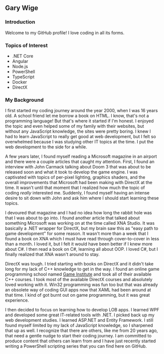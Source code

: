 ## Gary Wige

### Introduction

Welcome to my GitHub profile! I love coding in all its forms. 

### Topics of Interest

- .NET Core
- Angular
- Node.js
- PowerShell
- TypeScript
- Docker
- DirectX

### My Background

I first started my coding journey around the year 2000, when I was 16 years old. A school friend let me borrow a book on HTML. I know, that's not a programming language! But that's where it started if I'm honest. I enjoyed the topic and even helped some of my family with their websites, but without any JavaScript knowledge, the sites were pretty boring. I knew I had to learn JavaScript to really get good at web development, but I felt so overwhelmed because I was studying other IT topics at the time. I put the web development to the side for a while.

A few years later, I found myself reading a Microsoft magazine in an airport and there were a couple articles that caught my attention. First, I found an interview with John Carmack talking about Doom 3 that was about to be released soon and what it took to develop the game engine. I was captivated with topics of per-pixel lighting, graphics shaders, and the overall improvements that Microsoft had been making with DirectX at the time. It wasn't until that moment that I realized how much the topic of coding *really* interested me. Suddenly, I found myself having an intense desire to sit down with John and ask him where I should start learning these topics. 

I devoured that magazine and I had no idea how long the rabbit hole was that I was about to go into. I found another article that talked about something Microsoft was working on at the time called XNA Studio. It was basically a .NET wrapper for DirectX, but my brain saw this as "easy path to game development" for some reason. It wasn't more than a week that I found a book on XNA which I must have read through cover-to-cover in less than a month. I loved it, but I felt it would have been better if I knew more about C#. I then read a book on C#, learning all about OOP. I loved C#, but I finally realized that XNA wasn't around to stay. 

DirectX was tough. I tried starting with books on DirectX and it didn't take long for my lack of C++ knowledge to get in the way. I found an online game programming school named [Game Institute](https://courses.gameinstitute.com/) and took all of their available C++ courses. I took most of the available DirectX courses and absolutely loved working with it. Win32 programming was fun too but that was already an obsolete way of coding GUI apps now that XAML had been around at that time. I kind of got burnt out on game programming, but it was great experience.

I then decided to focus on learning how to develop LOB apps. I learned WPF and developed some great IT-related tools with .NET. I picked back up my web development studies. I learned ASP.NET and Entity Framework. I still found myself limited by my lack of JavaScript knowledge, so I sharpened that up as well. I recognize that there are others, like me from 20 years ago, that need a gentle nudge to start their coding journey. I am committed to produce content that others can learn from and I have just recently started writing a PowerShell scripting series that you can find here on GitHub. 
